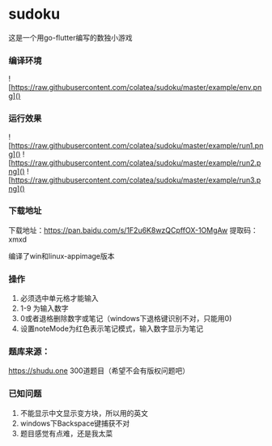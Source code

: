# sudoku

这是一个用go-flutter编写的数独小游戏



### 编译环境

![https://raw.githubusercontent.com/colatea/sudoku/master/example/env.png]()

### 运行效果

![https://raw.githubusercontent.com/colatea/sudoku/master/example/run1.png]()
![https://raw.githubusercontent.com/colatea/sudoku/master/example/run2.png]()
![https://raw.githubusercontent.com/colatea/sudoku/master/example/run3.png]()

### 下载地址
下载地址：https://pan.baidu.com/s/1F2u6K8wzQCpffOX-1OMgAw
提取码：xmxd

编译了win和linux-appimage版本

### 操作

1. 必须选中单元格才能输入
2. 1-9 为输入数字
3. 0或者退格删除数字或笔记（windows下退格键识别不对，只能用0)
4. 设置noteMode为红色表示笔记模式，输入数字显示为笔记

### 题库来源：
https://shudu.one  300道题目（希望不会有版权问题吧）

### 已知问题
1. 不能显示中文显示变方块，所以用的英文
2. windows下Backspace键捕获不对
3. 题目感觉有点难，还是我太菜



